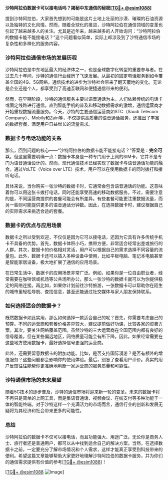 **沙特阿拉伯数据卡可以接电话吗？揭秘中东通信的秘密[[TG💪+ @esim1088](https://t.me/s/esim1088)]**

提到沙特阿拉伯，大家首先想到的可能是这片土地上壮丽的沙漠、璀璨的石油资源以及独特的文化风情。然而，随着全球化的推进，沙特阿拉伯在通信领域的变革也引起了越来越多人的关注。尤其是近年来，越来越多的人开始询问：“沙特阿拉伯的数据卡能不能接电话？”这个问题看似简单，实际上却涉及到了沙特通信市场的复杂性和多样化的服务内容。

### 沙特阿拉伯通信市场的发展历程

沙特阿拉伯是中东地区最大的经济体之一，也是全球数字化转型的重要参与者。在过去几十年间，沙特的通信行业经历了飞速发展。从最初的固定电话服务到如今覆盖全国的4G、5G网络，通信技术的进步为沙特社会带来了翻天覆地的变化。无论是企业还是个人，都享受到了高速互联网和便捷通信带来的便利。

然而，在早期阶段，沙特的通信服务主要以语音通话为主。人们依赖传统的电话卡或固定线路进行通信。直到智能手机的普及和移动数据需求的激增，通信运营商才开始重视数据流量服务。今天，沙特的主要通信运营商如STC（Saudi Telecom Company）、Mobily和Zain等，不仅提供高质量的语音通话服务，还推出了丰富的数据套餐，满足用户日益增长的流量需求。

### 数据卡与电话功能的关系

那么，回到问题的核心——“沙特阿拉伯的数据卡能不能接电话？”答案是：**完全可以**。但这里需要明确一点：数据卡本身是一种专门用于上网的SIM卡，它并不是专门为语音通话设计的。然而，现代通信技术已经实现了数据卡与语音通话功能的融合。通过VoLTE（Voice over LTE）技术，用户可以在使用数据卡的同时拨打和接听电话。

具体来说，当你购买一张沙特的数据卡时，它通常会包含语音通话的功能。这意味着你可以用这张卡拨打电话，同时还能享受高速的移动数据服务。不过，需要注意的是，不同运营商提供的套餐可能会有所差异。有些套餐可能更注重数据流量，而另一些则可能提供更多的语音通话分钟数。因此，在选择数据卡时，建议根据自己的实际需求来挑选合适的套餐。

### 数据卡的优点与应用场景

数据卡之所以受到欢迎，不仅仅是因为它可以接电话，还因为它具有许多传统手机卡不具备的优势。首先，数据卡体积小巧，携带方便，非常适合经常出差或旅行的人群。其次，数据卡的价格相对灵活，用户可以根据自己的需求选择不同容量的流量包。此外，数据卡还可以插入多种设备中使用，比如平板电脑、笔记本电脑甚至是智能家居设备，极大地扩展了通信的应用场景。

在日常生活中，数据卡的应用场景非常广泛。例如，如果你是一位自由职业者，经常需要在咖啡馆或机场等公共场所办公，那么一张沙特的数据卡就可以为你提供稳定的网络连接。再比如，如果你计划前往沙特旅游，一张数据卡可以帮助你在陌生的城市里轻松导航、查找信息，甚至还能通过社交媒体与家人朋友保持联系。

### 如何选择适合的数据卡？

既然数据卡如此实用，那么如何选择一款适合自己的呢？首先，你需要考虑自己的预算。不同的运营商和套餐价格差异较大，建议提前做好功课，比较各家的资费方案。其次，要关注网络覆盖范围。虽然沙特的三大运营商在全国范围内都有良好的信号覆盖，但在某些偏远地区，网络质量可能会有所下降。因此，如果经常需要在这些地方使用数据卡，最好选择信号更强的运营商。

此外，还需要留意数据卡的附加功能。比如，是否支持国际漫游？是否有额外的增值服务？这些问题都会影响你的使用体验。最后，别忘了查看用户评价。真实的用户反馈往往能帮你更准确地判断一家运营商的服务质量和可靠性。

### 沙特通信市场的未来展望

随着5G技术的逐步普及，沙特的通信市场将迎来新一轮的变革。未来的数据卡将不再只是简单的上网工具，而是集语音通话、视频会议、在线支付等多种功能于一体的智能终端。对于沙特这样一个充满活力的市场而言，通信行业的创新和发展无疑将为其经济和社会带来更多的可能性。

### 总结

沙特阿拉伯的数据卡不仅可以接电话，而且功能强大、用途广泛。无论你是商务人士、旅行者还是普通用户，都可以从中找到适合自己的解决方案。当然，在选择数据卡之前，一定要充分了解市场情况和个人需求，这样才能真正享受到科技带来的便利。希望这篇文章能够帮助大家更好地理解沙特阿拉伯的数据卡服务，并为你们的通信需求提供有价值的参考[[TG💪+ @esim1088](https://t.me/s/esim1088)]！

[[TG💪+ @esim1088](https://t.me/s/esim1088) ![Image](https://i.postimg.cc/4NQfJmqS/Snipaste-2025-05-13-00-14-12.png)]